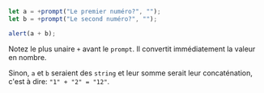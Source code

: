 ```js run demo
let a = +prompt("Le premier numéro?", "");
let b = +prompt("Le second numéro?", "");

alert(a + b);
```

Notez le plus unaire `+` avant le `prompt`. Il convertit immédiatement la valeur en nombre.

Sinon, `a` et `b` seraient des `string` et leur somme serait leur concaténation, c'est à dire: `"1" + "2" = "12"`.
